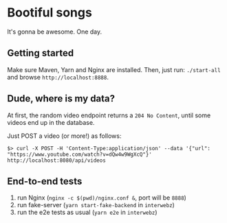 # Bootiful songs

It's gonna be awesome.
One day.

## Getting started

Make sure Maven, Yarn and Nginx are installed.
Then, just run: `./start-all` and browse `http://localhost:8888`.

## Dude, where is my data?

At first, the random video endpoint returns a `204 No Content`, until some videos end up in the database.

Just POST a video (or more!) as follows:

```
$> curl -X POST -H 'Content-Type:application/json' --data '{"url": "https://www.youtube.com/watch?v=dQw4w9WgXcQ"}' http://localhost:8080/api/videos
```

## End-to-end tests

1. run Nginx (`nginx -c $(pwd)/nginx.conf &`, port will be `8888`)
2. run fake-server (`yarn start-fake-backend` in `interwebz`)
3. run the e2e tests as usual (`yarn e2e` in `interwebz`)
